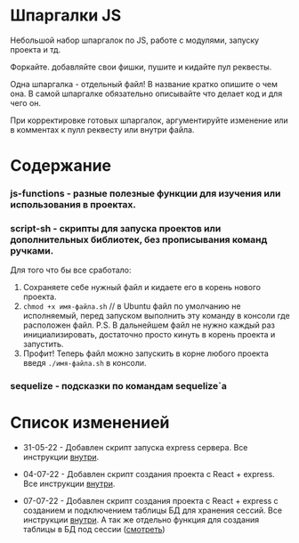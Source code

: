 # Шпаргалки JS


Небольшой набор шпаргалок по JS, работе с модулями, запуску проекта и тд.

Форкайте. добавляйте свои фишки, пушите и кидайте пул реквесты.

Одна шпаргалка - отдельный файл! В название кратко опишите о чем она. В самой шпаргалке обязательно описывайте что делает код и для чего он.

При корректировке готовых шпаргалок, аргументируйте изменение или в комментах к пулл реквесту или внутри файла.



# Содержание

### js-functions - разные полезные функции для изучения или использования в проектах.

### script-sh - скрипты для запуска проектов или дополнительных библиотек, без прописывания команд ручками.

Для того что бы все сработало:
1) Сохраняете себе нужный файл и кидаете его в корень нового проекта.
2) `chmod +x имя-файла.sh`  // в Ubuntu файл по умолчанию не исполняемый, перед запуском выполнить эту команду в консоли где расположен файл.
P.S. В дальнейшем файл не нужно каждый раз инициализировать, достаточно просто кинуть в корень проекта и запустить.
3) Профит! Теперь файл можно запускить в корне любого проекта введя `./имя-файла.sh` в консоли.

### sequelize - подсказки по командам sequelize`a



# Список измененией

* 31-05-22 - Добавлен скрипт запуска express сервера. Все инструкции [внутри](./script-sh/start-server-express.sh). 

* 04-07-22 - Добавлен скрипт создания проекта с React + express. Все инструкции [внутри](./script-sh/react-express-sessionInFilestore.sh). 

* 07-07-22 - Добавлен скрипт создания проекта с React + express с созданием и подключением таблицы БД для хранения сессий. Все инструкции [внутри](./script-sh/react-express-sessionInFilestore.sh). А так же отдельно функция для создания таблицы в БД под сессии ([смотреть](./js-functions/createSessionStorePostgres))
